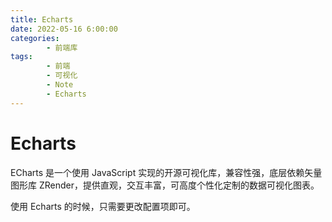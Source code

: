 ```yaml
---
title: Echarts
date: 2022-05-16 6:00:00
categories:
        - 前端库
tags:
        - 前端
        - 可视化
        - Note
        - Echarts
---
```


# Echarts

ECharts 是一个使用 JavaScript 实现的开源可视化库，兼容性强，底层依赖矢量图形库 ZRender，提供直观，交互丰富，可高度个性化定制的数据可视化图表。

使用 Echarts 的时候，只需要更改配置项即可。
